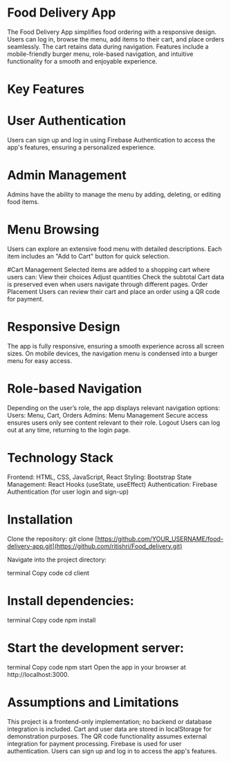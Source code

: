 # Food Delivery App
 The Food Delivery App simplifies food ordering with a responsive design. Users can log in, browse the menu, add items to their cart, and place orders seamlessly. The cart retains data during navigation. Features 
 include a mobile-friendly burger menu, role-based navigation, and intuitive functionality for a smooth and enjoyable experience.

# Key Features
# User Authentication
  Users can sign up and log in using Firebase Authentication to access the app's features, ensuring a personalized experience.

# Admin Management
  Admins have the ability to manage the menu by adding, deleting, or editing food items.

# Menu Browsing
  Users can explore an extensive food menu with detailed descriptions. Each item includes an "Add to Cart" button for quick selection.

#Cart Management
 Selected items are added to a shopping cart where users can:
 View their choices
 Adjust quantities
Check the subtotal
 Cart data is preserved even when users navigate through different pages.
 Order Placement
 Users can review their cart and place an order using a QR code for payment.

# Responsive Design
 The app is fully responsive, ensuring a smooth experience across all screen sizes. On mobile devices, the navigation menu is condensed into a burger menu for easy access.

# Role-based Navigation
Depending on the user’s role, the app displays relevant navigation options:
Users: Menu, Cart, Orders
Admins: Menu Management
Secure access ensures users only see content relevant to their role.
Logout
Users can log out at any time, returning to the login page.

# Technology Stack
 Frontend: HTML, CSS, JavaScript, React
 Styling: Bootstrap
 State Management: React Hooks (useState, useEffect)
 Authentication: Firebase Authentication (for user login and sign-up)

# Installation
Clone the repository:
git clone [https://github.com/YOUR_USERNAME/food-delivery-app.git](https://github.com/ritishri/Food_delivery.git)

Navigate into the project directory:

terminal
Copy code
cd client

# Install dependencies:
terminal
Copy code
npm install

# Start the development server:
terminal
Copy code
npm start
Open the app in your browser at http://localhost:3000.

# Assumptions and Limitations
 This project is a frontend-only implementation; no backend or database integration is included.
 Cart and user data are stored in localStorage for demonstration purposes.
 The QR code functionality assumes external integration for payment processing.
 Firebase is used for user authentication. Users can sign up and log in to access the app's features.
